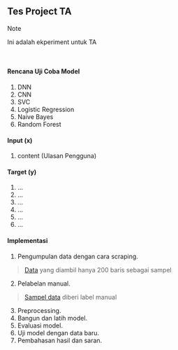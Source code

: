 ## Tes Project TA

> [!NOTE]  
> Ini adalah ekperiment untuk TA  

<br>

#### Rencana Uji Coba Model  
1. DNN  
2. CNN
3. SVC
4. Logistic Regression
5. Naive Bayes
6. Random Forest

#### Input (x)
1. content (Ulasan Pengguna)

#### Target (y)
1. ...  
2. ...  
3. ...
4. ...  
5. ...
6. ...


#### Implementasi
1. Pengumpulan data dengan cara scraping. 
> [Data](https://raw.githubusercontent.com/Fransis96/007/main/dataset/sampel_data.csv) yang diambil hanya 200 baris sebagai sampel

2. Pelabelan manual.
> [Sampel data](https://docs.google.com/spreadsheets/d/1ICyXwX72Pkr90D9MvayznOExQgLA_lth_kK8V_3SP3U/edit?usp=sharing) diberi label manual
3. Preprocessing.
4. Bangun dan latih model.
5. Evaluasi model.
6. Uji model dengan data baru.
7. Pembahasan hasil dan saran.
